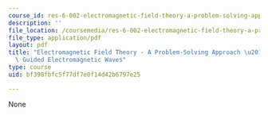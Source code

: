 ```yaml
---
course_id: res-6-002-electromagnetic-field-theory-a-problem-solving-approach-spring-2008
description: ''
file_location: /coursemedia/res-6-002-electromagnetic-field-theory-a-problem-solving-approach-spring-2008/bf398fbfc5f77df7e0f14d42b6797e25_MITRES_6_002S08_chapter8.pdf
file_type: application/pdf
layout: pdf
title: "Electromagnetic Field Theory - A Problem-Solving Approach \u2013 Chapter 8:\
  \ Guided Electromagnetic Waves"
type: course
uid: bf398fbfc5f77df7e0f14d42b6797e25

---
```

None